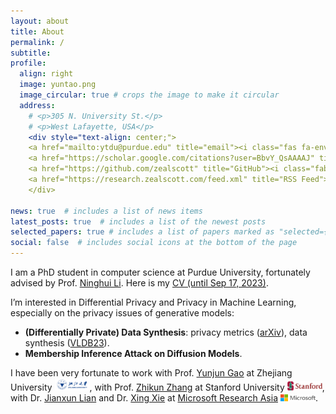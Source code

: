 ```yaml
---
layout: about
title: About
permalink: /
subtitle:
profile:
  align: right
  image: yuntao.png
  image_circular: true # crops the image to make it circular
  address:
    # <p>305 N. University St.</p>
    # <p>West Lafayette, USA</p>
    <div style="text-align: center;">
    <a href="mailto:ytdu@purdue.edu" title="email"><i class="fas fa-envelope fa-2x"></i></a> 
    <a href="https://scholar.google.com/citations?user=BbvY_QsAAAAJ" title="Google Scholar"><i class="ai ai-google-scholar fa-2x"></i></a>  
    <a href="https://github.com/zealscott" title="GitHub"><i class="fab fa-github fa-2x"></i></a>  
    <a href="https://research.zealscott.com/feed.xml" title="RSS Feed"><i class="fas fa-rss-square fa-2x"></i></a>
    </div>

news: true  # includes a list of news items
latest_posts: true  # includes a list of the newest posts
selected_papers: true # includes a list of papers marked as "selected={true}"
social: false  # includes social icons at the bottom of the page
---
```


I am a PhD student in computer science at Purdue University, fortunately advised by Prof. [Ninghui Li](https://www.cs.purdue.edu/homes/ninghui). Here is my [CV (until Sep 17, 2023)](https://zealscott.com/files/Yuntao_Du_resume.pdf).

I’m interested in Differential Privacy and Privacy in Machine Learning, especially on the privacy issues of generative models:

- **(Differentially Private) Data Synthesis**: privacy metrics ([arXiv](https://arxiv.org/abs/2402.06806)), data synthesis ([VLDB23](https://arxiv.org/abs/2302.06180)).
- **Membership Inference Attack on Diffusion Models**.



I have been very fortunate to work with Prof. [Yunjun Gao](https://person.zju.edu.cn/en/gaoyj_en) at Zhejiang University <img src='/assets/img/zju_logo.svg' style="width: 4em;">, with Prof. [Zhikun Zhang](http://zhangzhk.com/) at Stanford University <img src='/assets/img/stanford_logo.svg' style="width: 4em;">, with Dr. [Jianxun Lian](https://www.microsoft.com/en-us/research/people/jialia) and Dr. [Xing Xie](https://www.microsoft.com/en-us/research/people/xingx/) at [Microsoft Research Asia](https://www.msra.cn/) <img src='/assets/img/microsoft_logo.svg' style="width: 4em;">.

<!-- I have been very fortunate to work with Prof. [Yunjun Gao](https://person.zju.edu.cn/en/gaoyj_en) at Zhejiang University <img src='/assets/img/zju_logo.svg' style="width: 4em;">, with Prof. [Zhikun Zhang](http://zhangzhk.com/) at Stanford University <img src='/assets/img/stanford_logo.svg' style="width: 4em;">, with Prof. [Christian S. Jensen](https://homes.cs.aau.dk/~csj/) at Aalborg University <img src='/assets/img/aau_logo.svg' style="width: 4em;">,  with Prof. [Baihua Zheng](https://faculty.smu.edu.sg/profile/zheng-baihua-521) at Singapore Management University <img src='/assets/img/smu_logo.svg' style="width: 3.5em;">, with Dr. [Jianxun Lian](https://www.microsoft.com/en-us/research/people/jialia) and Dr. [Xing Xie](https://www.microsoft.com/en-us/research/people/xingx/) at [Microsoft Research Asia](https://www.msra.cn/) <img src='/assets/img/microsoft_logo.svg' style="width: 4em;">. -->



<!-- Write your biography here. Tell the world about yourself. Link to your favorite [subreddit](http://reddit.com). You can put a picture in, too. The code is already in, just name your picture `prof_pic.jpg` and put it in the `img/` folder.

Put your address / P.O. box / other info right below your picture. You can also disable any of these elements by editing `profile` property of the YAML header of your `_pages/about.md`. Edit `_bibliography/papers.bib` and Jekyll will render your [publications page](/al-folio/publications/) automatically.

Link to your social media connections, too. This theme is set up to use [Font Awesome icons](http://fortawesome.github.io/Font-Awesome/) and [Academicons](https://jpswalsh.github.io/academicons/), like the ones below. Add your Facebook, Twitter, LinkedIn, Google Scholar, or just disable all of them. -->
